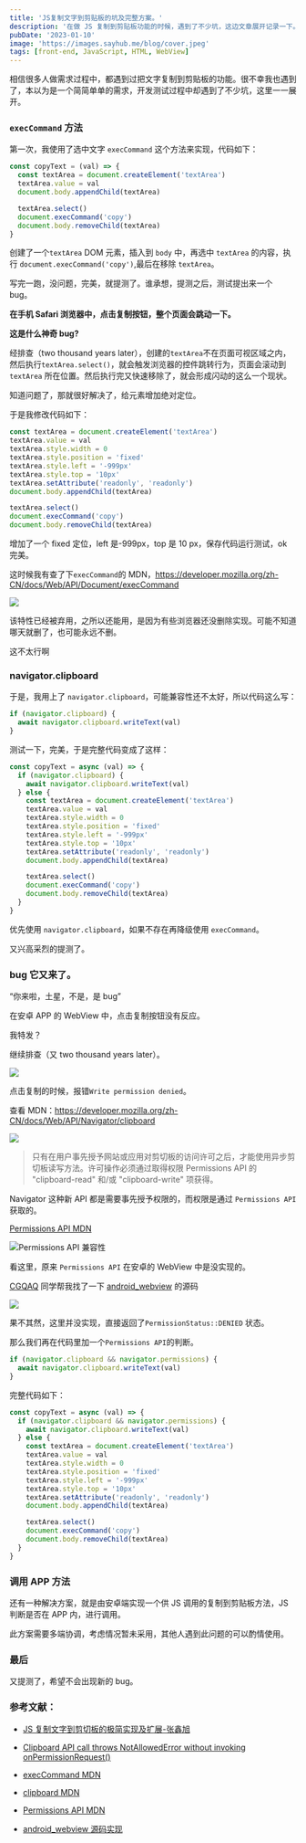 ```yaml
---
title: 'JS复制文字到剪贴板的坑及完整方案。'
description: '在做 JS 复制到剪贴板功能的时候，遇到了不少坑，这边文章展开记录一下。'
pubDate: '2023-01-10'
image: 'https://images.sayhub.me/blog/cover.jpeg'
tags: [front-end, JavaScript, HTML, WebView]
---
```


相信很多人做需求过程中，都遇到过把文字复制到剪贴板的功能。很不幸我也遇到了，本以为是一个简简单单的需求，开发测试过程中却遇到了不少坑，这里一一展开。

### `execCommand` 方法

第一次，我使用了选中文字 `execCommand` 这个方法来实现，代码如下：

```js
const copyText = (val) => {
  const textArea = document.createElement('textArea')
  textArea.value = val
  document.body.appendChild(textArea)

  textArea.select()
  document.execCommand('copy')
  document.body.removeChild(textArea)
}
```

创建了一个`textArea` DOM 元素，插入到 `body` 中，再选中 `textArea` 的内容，执行 `document.execCommand('copy')`,最后在移除 `textArea`。

写完一跑，没问题，完美，就提测了。谁承想，提测之后，测试提出来一个 bug。

**在手机 Safari 浏览器中，点击复制按钮，整个页面会跳动一下。**

**这是什么神奇 bug?**

经排查（two thousand years later），创建的`textArea`不在页面可视区域之内，然后执行`textArea.select()`，就会触发浏览器的控件跳转行为，页面会滚动到 `textArea` 所在位置。然后执行完又快速移除了，就会形成闪动的这么一个现状。

知道问题了，那就很好解决了，给元素增加绝对定位。

于是我修改代码如下：

```js
const textArea = document.createElement('textArea')
textArea.value = val
textArea.style.width = 0
textArea.style.position = 'fixed'
textArea.style.left = '-999px'
textArea.style.top = '10px'
textArea.setAttribute('readonly', 'readonly')
document.body.appendChild(textArea)

textArea.select()
document.execCommand('copy')
document.body.removeChild(textArea)
```

增加了一个 fixed 定位，left 是-999px，top 是 10 px，保存代码运行测试，ok 完美。

这时候我有查了下`execCommand`的 MDN，https://developer.mozilla.org/zh-CN/docs/Web/API/Document/execCommand

![](https://images.sayhub.me/blog/copy-text/exexcommand.png)

该特性已经被弃用，之所以还能用，是因为有些浏览器还没删除实现。可能不知道哪天就删了，也可能永远不删。

这不太行啊

### navigator.clipboard

于是，我用上了 `navigator.clipboard`，可能兼容性还不太好，所以代码这么写：

```js
if (navigator.clipboard) {
  await navigator.clipboard.writeText(val)
}
```

测试一下，完美，于是完整代码变成了这样：

```js
const copyText = async (val) => {
  if (navigator.clipboard) {
    await navigator.clipboard.writeText(val)
  } else {
    const textArea = document.createElement('textArea')
    textArea.value = val
    textArea.style.width = 0
    textArea.style.position = 'fixed'
    textArea.style.left = '-999px'
    textArea.style.top = '10px'
    textArea.setAttribute('readonly', 'readonly')
    document.body.appendChild(textArea)

    textArea.select()
    document.execCommand('copy')
    document.body.removeChild(textArea)
  }
}
```

优先使用 `navigator.clipboard`，如果不存在再降级使用 `execCommand`。

又兴高采烈的提测了。

### bug 它又来了。

“你来啦，土星，不是，是 bug”

在安卓 APP 的 WebView 中，点击复制按钮没有反应。

我特发？

继续排查（又 two thousand years later）。

![](https://images.sayhub.me/blog/copy-text/error)

点击复制的时候，报错`Write permission denied`。

查看 MDN：https://developer.mozilla.org/zh-CN/docs/Web/API/Navigator/clipboard

![](https://images.sayhub.me/blog/copy-text/clipboard.png)

> 只有在用户事先授予网站或应用对剪切板的访问许可之后，才能使用异步剪切板读写方法。许可操作必须通过取得权限 Permissions API 的 "clipboard-read" 和/或 "clipboard-write" 项获得。

Navigator 这种新 API 都是需要事先授予权限的，而权限是通过 `Permissions API` 获取的。

[Permissions API MDN](https://developer.mozilla.org/zh-CN/docs/Web/API/Permissions_API)

![Permissions API 兼容性](https://images.sayhub.me/blog/copy-text/permission.png)

看这里，原来 `Permissions API` 在安卓的 WebView 中是没实现的。

[CGQAQ](https://github.com/CGQAQ) 同学帮我找了一下 [android_webview](https://chromium.googlesource.com/chromium/src/+/refs/heads/master/android_webview/browser/aw_permission_manager.cc#:~:text=case%20PermissionType::CLIPBOARD_READ_WRITE) 的源码

![](https://images.sayhub.me/blog/copy-text/webview)

果不其然，这里并没实现，直接返回了`PermissionStatus::DENIED` 状态。

那么我们再在代码里加一个`Permissions API`的判断。

```js
if (navigator.clipboard && navigator.permissions) {
  await navigator.clipboard.writeText(val)
}
```

完整代码如下：

```js
const copyText = async (val) => {
  if (navigator.clipboard && navigator.permissions) {
    await navigator.clipboard.writeText(val)
  } else {
    const textArea = document.createElement('textArea')
    textArea.value = val
    textArea.style.width = 0
    textArea.style.position = 'fixed'
    textArea.style.left = '-999px'
    textArea.style.top = '10px'
    textArea.setAttribute('readonly', 'readonly')
    document.body.appendChild(textArea)

    textArea.select()
    document.execCommand('copy')
    document.body.removeChild(textArea)
  }
}
```

### 调用 APP 方法

还有一种解决方案，就是由安卓端实现一个供 JS 调用的复制到剪贴板方法，JS 判断是否在 APP 内，进行调用。

此方案需要多端协调，考虑情况暂未采用，其他人遇到此问题的可以酌情使用。

### 最后

又提测了，希望不会出现新的 bug。

### 参考文献：

- [JS 复制文字到剪切板的极简实现及扩展-张鑫旭](https://www.zhangxinxu.com/wordpress/2021/10/js-copy-paste-clipboard/)

- [Clipboard API call throws NotAllowedError without invoking onPermissionRequest()](https://stackoverflow.com/questions/61243646/clipboard-api-call-throws-notallowederror-without-invoking-onpermissionrequest/61546346#61546346)

- [execCommand MDN](https://developer.mozilla.org/zh-CN/docs/Web/API/Document/execCommand)

- [clipboard MDN](https://developer.mozilla.org/zh-CN/docs/Web/API/Navigator/clipboard)

- [Permissions API MDN](https://developer.mozilla.org/zh-CN/docs/Web/API/Permissions_API)

- [android_webview 源码实现](https://chromium.googlesource.com/chromium/src/+/refs/heads/master/android_webview/browser/aw_permission_manager.cc#:~:text=case%20PermissionType::CLIPBOARD_READ_WRITE)
